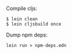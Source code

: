 Compile cljs:
```
$ lein clean
$ lein cljsbuild once
```

Dump npm deps:
```
lein run > npm-deps.edn
```
